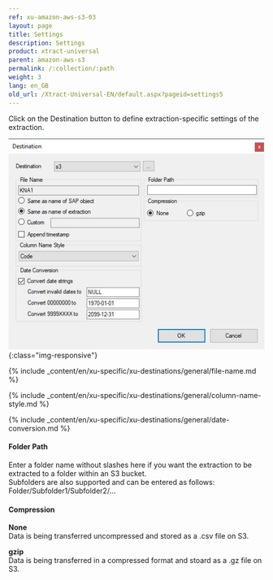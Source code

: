 ```yaml
---
ref: xu-amazon-aws-s3-03
layout: page
title: Settings
description: Settings
product: xtract-universal
parent: amazon-aws-s3
permalink: /:collection/:path
weight: 3
lang: en_GB
old_url: /Xtract-Universal-EN/default.aspx?pageid=settings5
---
```


Click on the Destination button to define extraction-specific settings of the extraction.

![XU_S3_DestinationEinstellungen](/img/content/XU_S3_DestinationEinstellungen.jpg){:class="img-responsive"}

{% include _content/en/xu-specific/xu-destinations/general/file-name.md %}

{% include _content/en/xu-specific/xu-destinations/general/column-name-style.md %}

{% include _content/en/xu-specific/xu-destinations/general/date-conversion.md %}

#### Folder Path

Enter a folder name without slashes here if you want the extraction to be extracted to a folder within an S3 bucket.<br>
Subfolders are also supported and can be entered as follows: Folder/Subfolder1/Subfolder2/...

#### Compression

**None**<br>
Data is being transferred uncompressed and stored as a .csv file on S3.

**gzip**<br>
Data is being transferred in a compressed format and stoard as a .gz file on S3.